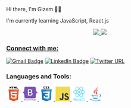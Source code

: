  Hi there, I'm Gizem 👩‍💻
 
I'm currently learning JavaScript, React.js

<div align="center">
  <a href="https://github.com/GizemCimen">
  <img height="180em" src="https://github-readme-stats.vercel.app/api?username=GizemCimen&show_icons=true&theme=tokyonight&include_all_commits=true&count_private=true"/>
  <img height="180em" src="https://github-readme-stats.vercel.app/api/top-langs/?username=GizemCimen&layout=compact&langs_count=7&theme=tokyonight"/>
</div>

<h3 align="left">Connect with me:</h3>
 
[![Gmail Badge](https://img.shields.io/badge/Gmail-D14836?style=for-the-badge&logo=gmail&logoColor=white&link=link)](mailto:ggizemcimen@gmail.com) 
[![LinkedIn Badge](https://img.shields.io/badge/LinkedIn-0077B5?style=for-the-badge&logo=linkedin&logoColor=white&link=link)](https://www.linkedin.com/in/gizemcimenn/)
[![Twitter URL](https://img.shields.io/badge/Twitter-0077B5?style=for-the-badge&logo=twitter&logoColor=white&link=link)](https://www.twitter.com/gizemcmn13/)


<h3 align="left">Languages and Tools:</h3>
<p align="left"> <a href="https://www.w3.org/html/" target="_blank" rel="noreferrer"> <img src="https://raw.githubusercontent.com/devicons/devicon/master/icons/html5/html5-original-wordmark.svg" alt="html5" width="40" height="40"/> </a> <a href="https://getbootstrap.com" target="_blank" rel="noreferrer"> <img src="https://raw.githubusercontent.com/devicons/devicon/master/icons/bootstrap/bootstrap-plain-wordmark.svg" alt="bootstrap" width="40" height="40"/> </a>   <a href="https://www.w3schools.com/css/" target="_blank" rel="noreferrer"> <img src="https://raw.githubusercontent.com/devicons/devicon/master/icons/css3/css3-original-wordmark.svg" alt="css3" width="40" height="40"/> </a>   <a href="https://developer.mozilla.org/en-US/docs/Web/JavaScript" target="_blank" rel="noreferrer"> <img src="https://raw.githubusercontent.com/devicons/devicon/master/icons/javascript/javascript-original.svg" alt="javascript" width="40" height="40"/> </a>  <a href="https://reactjs.org/" target="_blank" rel="noreferrer"> <img src="https://raw.githubusercontent.com/devicons/devicon/master/icons/react/react-original-wordmark.svg" alt="react" width="40" height="40"/> </a><a href="https://www.java.com" target="_blank" rel="noreferrer"> <img src="https://raw.githubusercontent.com/devicons/devicon/master/icons/java/java-original.svg" alt="java" width="40" height="40"/> </a> </p>

